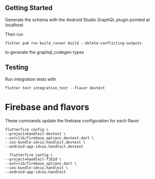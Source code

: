 ## Getting Started

Generate the schema with the Android Studio GraphQL plugin pointed at localhost

Then run
```shell
flutter pub run build_runner build --delete-conflicting-outputs
```

to generate the graphql_codegen types

## Testing

Run integration tests with
```shell
flutter test integration_test --flavor devtest

```

# Firebase and flavors
These commands update the firebase configuration for each flavor
```shell
flutterfire config \
--project=handleit-devtest \
--out=lib/firebase_options_devtest.dart \
--ios-bundle-id=io.handleit.devtest \
--android-app-id=io.handleit.devtest
```
```shell
  flutterfire config \
--project=handleit-f352d \
--out=lib/firebase_options.dart \
--ios-bundle-id=io.handleit \
--android-app-id=io.handleit
```